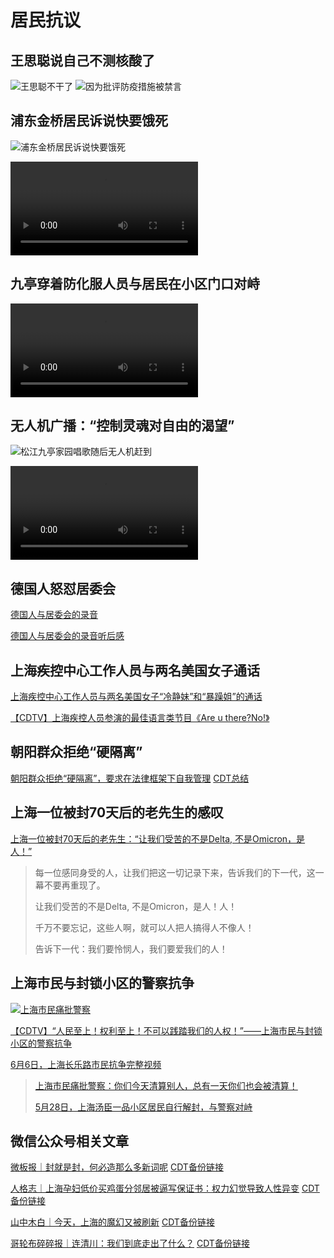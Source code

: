 # 居民抗议

## 王思聪说自己不测核酸了

![王思聪不干了](王思聪不干了.JPG)
![因为批评防疫措施被禁言](思聪被禁言.JPG)

## 浦东金桥居民诉说快要饿死

![浦东金桥居民诉说快要饿死](浦东金桥居民诉说快要饿死.PNG)

<video src="浦东金桥再不解决真的要饿死了.mp4"></video>

## 九亭穿着防化服人员与居民在小区门口对峙

<video src="九亭.mp4"></video>

## 无人机广播：“控制灵魂对自由的渴望”

![松江九亭家园唱歌随后无人机赶到](松江九亭家园唱歌随后无人机赶到.PNG)

<video src="无人机.控制灵魂对自由的渴望.mp4"></video>

## 德国人怒怼居委会

[德国人与居委会的录音](德国人与居委会的录音.mp4)

[德国人与居委会的录音听后感](德国人与居委会的录音听后感.md)

## 上海疾控中心工作人员与两名美国女子通话

[上海疾控中心工作人员与两名美国女子“冷静妹”和“暴躁姐”的通话](https://www.youtube.com/watch?v=mJyQD43wkoM)

[【CDTV】上海疾控人员参演的最佳语言类节目《Are u there?No!》](https://chinadigitaltimes.net/chinese/681182.html)

## 朝阳群众拒绝“硬隔离”

[朝阳群众拒绝“硬隔离”，要求在法律框架下自我管理](https://www.youtube.com/watch?v=Mvdl8KLFqII) [CDT总结](https://chinadigitaltimes.net/chinese/681254.html)

## 上海一位被封70天后的老先生的感叹

[上海一位被封70天后的老先生：“让我们受苦的不是Delta, 不是Omicron，是人！”](https://www.youtube.com/watch?v=Ak0DrWPxYTg)

>每一位感同身受的人，让我们把这一切记录下来，告诉我们的下一代，这一幕不要再重现了。
>
>让我们受苦的不是Delta, 不是Omicron，是人！人！
>
> 千万不要忘记，这些人啊，就可以人把人搞得人不像人！
>
> 告诉下一代：我们要怜悯人，我们要爱我们的人！

## 上海市民与封锁小区的警察抗争

[![上海市民痛批警察](上海市民痛批警察.jpg)](https://chinadigitaltimes.net/chinese/682348.html)

[【CDTV】“人民至上！权利至上！不可以践踏我们的人权！”——上海市民与封锁小区的警察抗争](https://chinadigitaltimes.net/chinese/682332.html)

[6月6日，上海长乐路市民抗争完整视频](https://www.youtube.com/watch?v=NJVOBcqhAfE)

>[上海市民痛批警察：你们今天清算别人，总有一天你们也会被清算！](https://www.youtube.com/watch?v=WA7FlJQ7y4k)
>
>[5月28日，上海汤臣一品小区居民自行解封，与警察对峙](https://www.youtube.com/watch?v=3WRuJJkw4oI)

## 微信公众号相关文章

[微板报｜封就是封，何必造那么多新词呢](https://mp.weixin.qq.com/s/gmcDqYOxJfeXvASg4Q6jzA) [CDT备份链接](https://chinadigitaltimes.net/chinese/679789.html)

[人格志｜上海孕妇低价买鸡蛋分邻居被逼写保证书：权力幻觉导致人性异变](https://mp.weixin.qq.com/s/tg53xSinCoyrGTlmMVg59w) [CDT备份链接](https://chinadigitaltimes.net/chinese/681092.html)

[山中木白｜今天，上海的魔幻又被刷新](https://mp.weixin.qq.com/s/e21T_ShuB2uktYjXvU-FtQ) [CDT备份链接](https://chinadigitaltimes.net/chinese/680952.html)

[哥轮布碎碎报｜连清川：我们到底走出了什么？](https://mp.weixin.qq.com/s/g9ENuLmqqRwrtN7o1lF83w) [CDT备份链接](https://chinadigitaltimes.net/chinese/682452.html)
